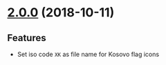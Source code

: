 # [2.0.0](https://github.com/AndrejsAbrickis/flag-icons/compare/v1.0.1...v2.0.0) (2018-10-11)
## Features
* Set iso code `XK` as file name for Kosovo flag icons


